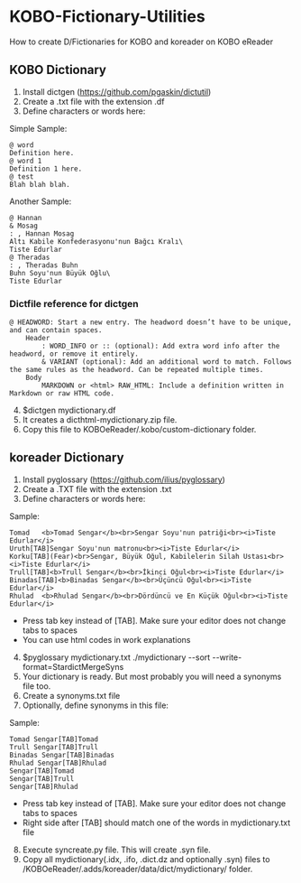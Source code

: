 # KOBO-Fictionary-Utilities
How to create D/Fictionaries for KOBO and koreader on KOBO eReader
## KOBO Dictionary
1. Install dictgen (https://github.com/pgaskin/dictutil)
2. Create a .txt file with the extension .df
3. Define characters or words here:

Simple Sample:
```
@ word
Definition here.
@ word 1
Definition 1 here.
@ test
Blah blah blah.
```

Another Sample:
```
@ Hannan
& Mosag
: , Hannan Mosag
Altı Kabile Konfederasyonu'nun Bağcı Kralı\
Tiste Edurlar
@ Theradas
: , Theradas Buhn
Buhn Soyu'nun Büyük Oğlu\
Tiste Edurlar
```

### Dictfile reference for dictgen
    @ HEADWORD: Start a new entry. The headword doesn’t have to be unique, and can contain spaces.
        Header
            : WORD_INFO or :: (optional): Add extra word info after the headword, or remove it entirely.
            & VARIANT (optional): Add an additional word to match. Follows the same rules as the headword. Can be repeated multiple times.
        Body
            MARKDOWN or <html> RAW_HTML: Include a definition written in Markdown or raw HTML code.
4. $dictgen mydictionary.df
5. It creates a dicthtml-mydictionary.zip file.
6. Copy this file to KOBOeReader/.kobo/custom-dictionary folder.

## koreader Dictionary
1. Install pyglossary (https://github.com/ilius/pyglossary)
2. Create a .TXT file with the extension .txt
3. Define characters or words here:

Sample:
```
Tomad	<b>Tomad Sengar</b><br>Sengar Soyu'nun patriği<br><i>Tiste Edurlar</i>
Uruth[TAB]Sengar Soyu'nun matronu<br><i>Tiste Edurlar</i>
Korku[TAB](Fear)<br>Sengar, Büyük Oğul, Kabilelerin Silah Ustası<br><i>Tiste Edurlar</i>
Trull[TAB]<b>Trull Sengar</b><br>İkinci Oğul<br><i>Tiste Edurlar</i>
Binadas[TAB]<b>Binadas Sengar</b><br>Üçüncü Oğul<br><i>Tiste Edurlar</i>
Rhulad	<b>Rhulad Sengar</b><br>Dördüncü ve En Küçük Oğul<br><i>Tiste Edurlar</i>
```

* Press tab key instead of [TAB]. Make sure your editor does not change tabs to spaces
* You can use html codes in work explanations

4. $pyglossary mydictionary.txt ./mydictionary --sort --write-format=StardictMergeSyns
5. Your dictionary is ready. But most probably you will need a synonyms file too.
6. Create a synonyms.txt file
7. Optionally, define synonyms in this file:

Sample:
```
Tomad Sengar[TAB]Tomad
Trull Sengar[TAB]Trull
Binadas Sengar[TAB]Binadas
Rhulad Sengar[TAB]Rhulad
Sengar[TAB]Tomad
Sengar[TAB]Trull
Sengar[TAB]Rhulad
```

* Press tab key instead of [TAB]. Make sure your editor does not change tabs to spaces
* Right side after [TAB] should match one of the words in mydictionary.txt file

8. Execute syncreate.py file. This will create .syn file.
9. Copy all mydictionary(.idx, .ifo, .dict.dz and optionally .syn) files to /KOBOeReader/.adds/koreader/data/dict/mydictionary/ folder.
